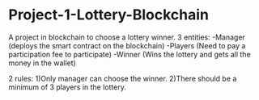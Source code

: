 # Project-1-Lottery-Blockchain
A project in blockchain to choose a lottery winner.
3 entities:
-Manager (deploys the smart contract on the blockchain)
-Players (Need to pay a participation fee to participate)
-Winner (Wins the lottery and gets all the money in the wallet)

2 rules:
1)Only manager can choose the winner.
2)There should be a minimum of 3 players in the lottery.
